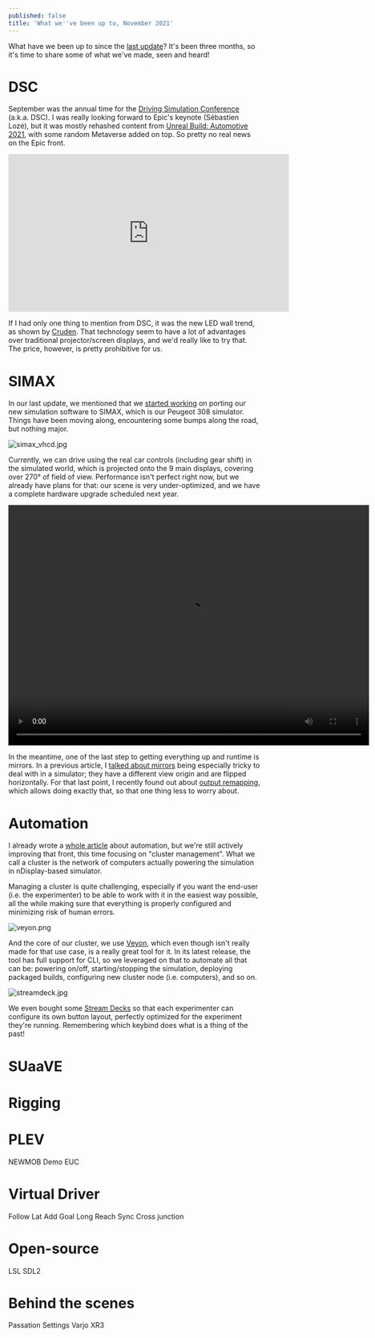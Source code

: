 ```yaml
---
published: false
title: 'What we''ve been up to, November 2021'
---
```

What have we been up to since the [last update](/whats-new-2021-08)? It's been three months, so it's time to share some of what we've made, seen and heard!

# DSC

September was the annual time for the [Driving Simulation Conference](https://dsc2021.org/) (a.k.a. DSC). I was really looking forward to Epic's keynote (Sébastien Lozé), but it was mostly rehashed content from [Unreal Build: Automotive 2021](https://www.unrealengine.com/en-US/events/unreal-build-automotive-2021), with some random Metaverse added on top. So pretty no real news on the Epic front.

<iframe width="560" height="315" src="https://www.youtube.com/watch?v=hQzO74J0YPQ" title="YouTube video player" frameborder="0" allow="accelerometer; autoplay; clipboard-write; encrypted-media; gyroscope; picture-in-picture" allowfullscreen></iframe>

If I had only one thing to mention from DSC, it was the new LED wall trend, as shown by [Cruden](https://www.cruden.com/). That technology seem to have a lot of advantages over traditional projector/screen displays, and we'd really like to try that. The price, however, is pretty prohibitive for us.

# SIMAX

In our last update, we mentioned that we [started working](/whats-new-2021-08#simax) on porting our new simulation software to SIMAX, which is our Peugeot 308 simulator. Things have been moving along, encountering some bumps along the road, but nothing major.

![simax_vhcd.jpg]({{site.baseurl}}/images/simax_vhcd.jpg)

Currently, we can drive using the real car controls (including gear shift) in the simulated world, which is projected onto the 9 main displays, covering over 270° of field of view. Performance isn't perfect right now, but we already have plans for that: our scene is very under-optimized, and we have a complete hardware upgrade scheduled next year.

<video width="720" height="480" controls>
  <source type="video/mp4" src="https://cdn.discordapp.com/attachments/725724080526852126/904641766970494986/simax_mirror.mp4.mp4">
</video>

In the meantime, one of the last step to getting everything up and runtime is mirrors. In a previous article, I [talked about mirrors](/ndisplay#mirrors) being especially tricky to deal with in a simulator; they have a different view origin and are flipped horizontally. For that last point, I recently found out about [output remapping](https://docs.unrealengine.com/4.27/en-US/WorkingWithMedia/IntegratingMedia/nDisplay/Configuration#postprocessconfigurations), which allows doing exactly that, so that one thing less to worry about.

# Automation

I already wrote a [whole article](/scripts) about automation, but we're still actively improving that front, this time focusing on "cluster management". What we call a cluster is the network of computers actually powering the simulation in nDisplay-based simulator.

Managing a cluster is quite challenging, especially if you want the end-user (i.e. the experimenter) to be able to work with it in the easiest way possible, all the while making sure that everything is properly configured and minimizing risk of human errors.

![veyon.png]({{site.baseurl}}/images/veyon.png)

And the core of our cluster, we use [Veyon](https://veyon.io/), which even though isn't really made for that use case, is a really great tool for it. In its latest release, the tool has full support for CLI, so we leveraged on that to automate all that can be: powering on/off, starting/stopping the simulation, deploying packaged builds, configuring new cluster node (i.e. computers), and so on.

![streamdeck.jpg]({{site.baseurl}}/images/streamdeck.jpg)

We even bought some [Stream Decks](https://www.elgato.com/en/stream-deck) so that each experimenter can configure its own button layout, perfectly optimized for the experiment they're running. Remembering which keybind does what is a thing of the past!

# SUaaVE

# Rigging

# PLEV

NEWMOB
Demo
EUC

# Virtual Driver

Follow Lat
Add Goal Long Reach Sync
Cross junction

# Open-source

LSL
SDL2

# Behind the scenes

Passation
Settings
Varjo XR3
